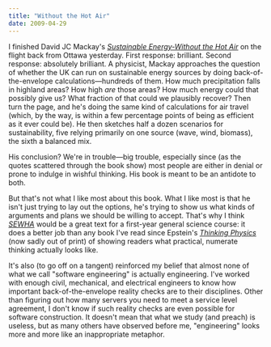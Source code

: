 ```yaml
---
title: "Without the Hot Air"
date: 2009-04-29
---
```

I finished David JC Mackay's <a href="http://www.amazon.com/Sustainable-Energy-Without-Hot-Air/dp/0954452933"><em>Sustainable Energy-Without the Hot Air</em></a> on the flight back from Ottawa yesterday. First response: brilliant. Second response: absolutely brilliant. A physicist, Mackay approaches the question of whether the UK can run on sustainable energy sources by doing back-of-the-envelope calculations—hundreds of them. How much precipitation falls in highland areas? How high <em>are</em> those areas? How much energy could that possibly give us? What fraction of that could we plausibly recover? Then turn the page, and he's doing the same kind of calculations for air travel (which, by the way, is within a few percentage points of being as efficient as it ever could be). He then sketches half a dozen scenarios for sustainability, five relying primarily on one source (wave, wind, biomass), the sixth a balanced mix.

His conclusion? We're in trouble—big trouble, especially since (as the quotes scattered through the book show) most people are either in denial or prone to indulge in wishful thinking. His book is meant to be an antidote to both.

But that's not what I like most about this book.  What I like most is that he isn't just trying to lay out the options, he's trying to show us what kinds of arguments and plans we should be willing to accept. That's why I think <a href="http://www.amazon.com/Sustainable-Energy-Without-Hot-Air/dp/0954452933"><em>SEWHA</em></a> would be a great text for a first-year general science course: it does a better job than any book I've read since Epstein's <a href="http://www.amazon.com/THINKING-PHYSICS-GEDANKEN-SECOND/dp/B000INYTTC"><em>Thinking Physics</em></a> (now sadly out of print) of showing readers what practical, numerate thinking actually looks like.

It's also (to go off on a tangent) reinforced my belief that almost none of what we call "software engineering" is actually engineering. I've worked with enough civil, mechanical, and electrical engineers to know how important back-of-the-envelope reality checks are to their disciplines.  Other than figuring out how many servers you need to meet a service level agreement, I don't know if such reality checks are even possible for software construction.  It doesn't mean that what we study (and preach) is useless, but as many others have observed before me, "engineering" looks more and more like an inappropriate metaphor.
